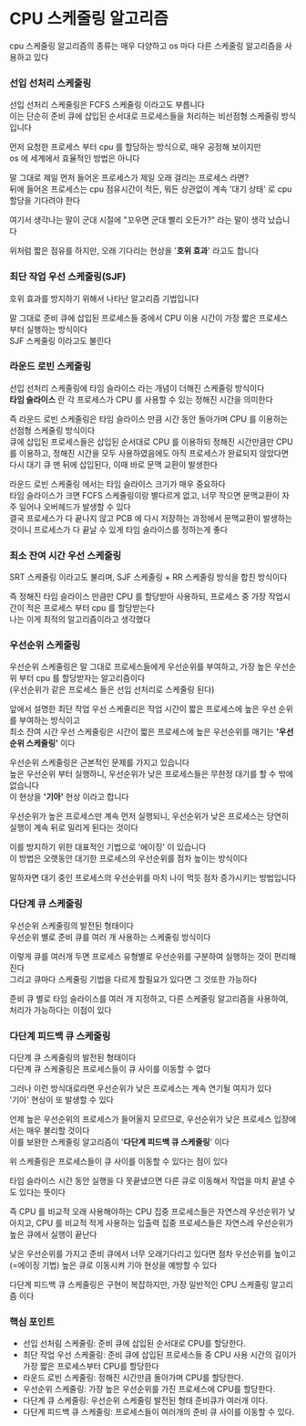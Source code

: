 # CPU 스케줄링 알고리즘
cpu 스케줄링 알고리즘의 종류는 매우 다양하고 os 마다 다른 스케줄링 알고리즘을 사용하고 있다 <br>

### 선입 선처리 스케줄링
선입 선처리 스케줄링은 FCFS 스케줄링 이라고도 부릅니다 <br>
이는 단순히 준비 큐에 삽입된 순서대로 프로세스들을 처리하는 비선점형 스케줄링 방식입니다 <br>

먼저 요청한 프로세스 부터 cpu 를 할당하는 방식으로, 매우 공정해 보이지만 <br>
os 에 세계에서 효율적인 방법은 아니다 <br>

말 그대로 제일 먼저 들어온 프로세스가 제일 오래 걸리는 프로세스 라면? <br>
뒤에 들어온 프로세스는 cpu 점유시간이 적든, 뭐든 상관없이 계속 '대기 상태' 로 cpu 할당을 기다려야 한다 <br>

여기서 생각나는 말이 군대 시절에 "꼬우면 군대 빨리 오든가?" 라는 말이 생각 났습니다 <br>

위처럼 짧은 점유를 하지만, 오래 기다리는 현상을 '**호위 효과**' 라고도 합니다 <br>

### 최단 작업 우선 스케줄링(SJF)
호위 효과를 방지하기 위해서 나타난 알고리즘 기법입니다 <br>

말 그대로 준비 큐에 삽입된 프로세스들 중에서 CPU 이용 시간이 가장 짧은 프로세스 부터 실행하는 방식이다 <br>
SJF 스케줄링 이라고도 불린다 <br>

### 라운드 로빈 스케줄링
선입 선처리 스케줄링에 타임 슬라이스 라는 개념이 더해진 스케줄링 방식이다 <br>
**타임 슬라이스** 란 각 프로세스가 CPU 를 사용할 수 있는 정해진 시간을 의미한다 <br>

즉 라운드 로빈 스케줄링은 타임 슬라이스 만큼 시간 동안 돌아가며 CPU 를 이용하는 선점형 스케줄링 방식이다 <br>
큐에 삽입된 프로세스들은 삽입된 순서대로 CPU 를 이용하되 정해진 시간만큼만 CPU 를 이용하고, 정해진 시간을 모두 사용하였음에도 아직 프로세스가 완료되지 않았다면 <br>
다시 대기 큐 맨 뒤에 삽입된다, 이때 바로 문맥 교환이 발생한다 <br>

라운드 로빈 스케줄링 에서는 타임 슬라이스 크기가 매우 중요하다 <br>
타임 슬라이스가 크면 FCFS 스케줄링이랑 별다르게 없고, 너무 작으면 문맥교환이 자주 일어나 오버헤드가 발생할 수 있다 <br>
결국 프로세스가 다 끝나지 않고 PCB 에 다시 저장하는 과정에서 문맥교환이 발생하는 것이니 프로세스가 다 끝날 수 있게 타임 슬라이스를 정하는게 좋다 <br>

### 최소 잔여 시간 우선 스케줄링
SRT 스케줄링 이라고도 불리며, SJF 스케줄링 + RR 스케줄링 방식을 합친 방식이다 <br>

즉 정해진 타임 슬라이스 만큼만 CPU 를 할당받아 사용하되, 프로세스 중 가장 작업시간이 적은 프로세스 부터 cpu 를 할당받는다 <br>
나는 이게 최적의 알고리즘이라고 생각했다 <br>

### 우선순위 스케줄링
우선순위 스케줄링은 말 그대로 프로세스들에게 우선순위를 부여하고, 가장 높은 우선순위 부터 cpu 를 할당받자는 알고리즘이다 <br>
(우선순위가 같은 프로세스 들은 선입 선처리로 스케줄링 된다) <br>

앞에서 설명한 최단 작업 우선 스케줄리은 작업 시간이 짧은 프로세스에 높은 우선 순위를 부여하는 방식이고 <br>
최소 잔여 시간 우선 스케줄링은 시간이 짧은 프로세스에 높은 우선순위를 매기는 **'우선순위 스케줄링'** 이다 <br>

우선순위 스케줄링은 근본적인 문제를 가지고 있습니다 <br>
높은 우선순위 부터 실행하니, 우선순위가 낮은 프로세스들은 무한정 대기를 할 수 밖에 없습니다 <br>
이 현상을 **'기아'** 현상 이라고 합니다 <br>

우선순위가 높은 프로세스만 계속 먼저 실행되니, 우선순위가 낮은 프로세스는 당연히 실행이 계속 뒤로 밀리게 된다는 것이다 <br>

이를 방지하기 위한 대표적인 기법으로 '에이징' 이 있습니다 <br>
이 방법은 오랫동안 대기한 프로세스의 우선순위를 점차 높이는 방식이다 <br>

말하자면 대기 중인 프로세스의 우선순위를 마치 나이 먹듯 점차 증가시키는 방법입니다 <br>

### 다단계 큐 스케줄링
우선순위 스케줄링의 발전된 형태이다 <br>
우선순위 별로 준비 큐를 여러 개 사용하는 스케줄링 방식이다 <br>

이렇게 큐를 여러개 두면 프로세스 유형별로 우선순위를 구분하여 실행하는 것이 편리해진다 <br>
그리고 큐마다 스케줄링 기법을 다르게 할필요가 있다면 그 것또한 가능하다 <br>

준비 큐 별로 타임 슬라이스를 여러 개 지정하고, 다른 스케줄링 알고리즘을 사용하여, 처리가 가능하다는 이점이 있다 <br>

### 다단계 피드백 큐 스케줄링
다단계 큐 스케줄링의 발전된 형태이다 <br>
다단계 큐 스케줄링은 프로세스들이 큐 사이를 이동할 수 없다<br>

그러나 이런 방식대로라면 우선순위가 낮은 프로세스는 계속 연기될 여지가 있다 <br>
'기아' 현상이 또 발생할 수 있다 <br>

언제 높은 우선순위의 프로세스가 들어올지 모르므로, 우선순위가 낮은 프로세스 입장에서는 매우 불리할 것이다 <br>
이를 보완한 스케줄링 알고리즘이 '**다단계 피드백 큐 스케줄링**' 이다 <br>

위 스케줄링은 프로세스들이 큐 사이를 이동할 수 있다는 점이 있다 <br>

타임 슬라이스 시간 동안 실행을 다 못끝냈으면 다른 큐로 이동해서 작업을 마치 끝낼 수도 있다는 뜻이다 <br>

즉 CPU 를 비교적 오래 사용해야하는 CPU 집중 프로세스들은 자연스레 우선순위가 낮아지고, CPU 를 비교적 적게 사용하는 입출력 집중 프로세스들은 자연스레 우선순위가 높은 큐에서 실행이 끝난다 <br>

낮은 우선순위를 가지고 준비 큐에서 너무 오래기다리고 있다면 점차 우선순위를 높이고(=에이징 기법) 높은 큐로 이동시켜 기아 현상을 예방할 수 있다 <br>

다단계 피드백 큐 스케줄링은 구현이 복잡하지만, 가장 일반적인 CPU 스케줄링 알고리즘 이다 

### 핵심 포인트
- 선입 선처림 스케줄링: 준비 큐에 삽입된 순서대로 CPU를 할당한다.
- 최단 작업 우선 스케줄링: 준비 큐에 삽입된 프로세스들 중 CPU 사용 시간의 길이가 가장 짧은 프로세스부터 CPU를 할당한다
- 라운드 로빈 스케줄링: 정해진 시간만큼 돌아가며 CPU를 할당한다.
- 우선순위 스케줄링: 가장 높은 우선순위를 가진 프로세스에 CPU를 할당한다.
- 다단계 큐 스케줄링: 우선순위 스케줄링 발전된 형태 준비큐가 여러개 이다.
- 다단계 피드백 큐 스케줄링: 프로세스들이 여러개의 준비 큐 사이를 이동할 수 있다.